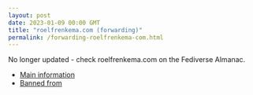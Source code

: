 ```yaml
---
layout: post
date: 2023-01-09 00:00 GMT
title: "roelfrenkema.com (forwarding)"
permalink: /forwarding-roelfrenkema-com.html
---
```


No longer updated - check roelfrenkema.com on the Fediverse Almanac.

* [Main information](https://www.fediversealmanac.com/api/v1/instances/roelfrenkema.com)
* [Banned from](https://www.fediversealmanac.com/api/v1/instances/roelfrenkema.com/banned_from)

